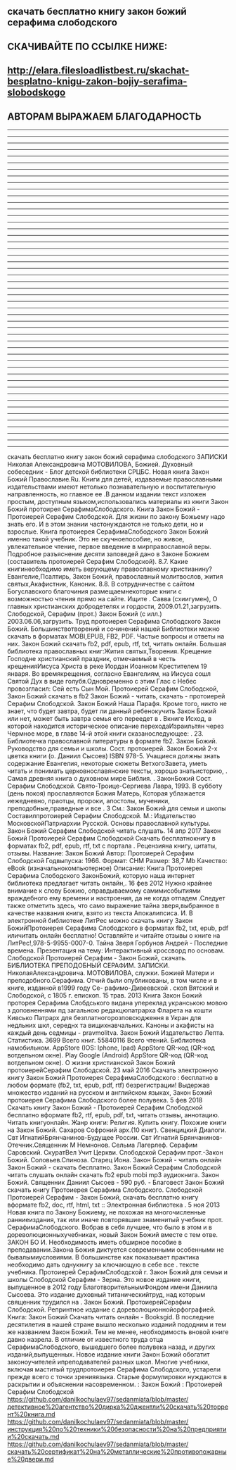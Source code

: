 скачать бесплатно книгу закон божий серафима слободского
--------------------------------------------------
СКАЧИВАЙТЕ ПО ССЫЛКЕ НИЖЕ:
--------------------------------------------------
http://elara.filesloadlistbest.ru/skachat-besplatno-knigu-zakon-bojiy-serafima-slobodskogo
--------------------------------------------------
АВТОРАМ ВЫРАЖАЕМ БЛАГОДАРНОСТЬ
--------------------------------------------------
--------------------------------------------------
--------------------------------------------------
--------------------------------------------------
--------------------------------------------------
--------------------------------------------------
--------------------------------------------------
--------------------------------------------------
--------------------------------------------------
--------------------------------------------------
--------------------------------------------------
--------------------------------------------------
--------------------------------------------------
--------------------------------------------------
--------------------------------------------------
--------------------------------------------------
--------------------------------------------------
--------------------------------------------------
--------------------------------------------------
--------------------------------------------------
--------------------------------------------------
--------------------------------------------------
--------------------------------------------------
--------------------------------------------------
--------------------------------------------------
--------------------------------------------------
--------------------------------------------------
--------------------------------------------------
--------------------------------------------------
--------------------------------------------------
--------------------------------------------------
--------------------------------------------------
--------------------------------------------------
--------------------------------------------------
--------------------------------------------------
--------------------------------------------------
--------------------------------------------------
--------------------------------------------------
--------------------------------------------------
--------------------------------------------------
--------------------------------------------------
--------------------------------------------------
--------------------------------------------------
--------------------------------------------------
--------------------------------------------------
--------------------------------------------------
--------------------------------------------------
--------------------------------------------------
--------------------------------------------------
--------------------------------------------------
скачать бесплатно книгу закон божий серафима слободского ЗАПИСКИ Николая Александровича МОТОВИЛОВА, Божией. Духовный собеседник - Блог детской библиотеки СРЦБС. Новая книга Закон Божий  Православие.Ru. Книги для детей, издаваемые православными издательствами имеют нетолько познавательную и воспитательную направленность, но главное ее .В данном издании текст изложен простым, доступным языком,использовались материалы из книги Закон Божий протоирея СерафимаСлободского. Книга Закон Божий - Протоиерей Серафим Слободской. Для жизни по закону Божьему надо знать его. И в этом знании частонуждаются не только дети, но и взрослые. Книга протоиерея СерафимаСлободского Закон Божий  именно такой учебник. Это не скучноепособие, но живое, увлекательное чтение, первое введение в мирправославной веры. Подробное разъяснение десяти заповедей дано в Законе Божием (составитель протоиерей Серафим Слободской). 8.7. Какие книгинеобходимо иметь верующему православному христианину?  Евангелие,Псалтирь, Закон Божий, православный молитвослов, жития святых,Акафистник, Каноник. 8.8. В сотрудничестве с сайтом Богуславского благочиния размещаемнекоторые книги с возможностью чтения прямо на сайте. Ищите . Савва (схиигумен), О главных христианских добродетелях и гордости, 2009.01.21,загрузить. Слободской, Серафим (прот.) Закон Божий (с илл.) 2003.06.06,загрузить. Труд протоиерея Серафима Слободского Закон Божий. Большинствотворений и сочинений нашей Библиотеки можно скачать в форматах MOBI,EPUB, FB2, PDF. Частые вопросы и ответы на них. Закон Божий скачать fb2, pdf, epub, rtf, txt, читать онлайн. Большая библиотека православных книг:Жития святых,Творения. Крещение Господне христианский праздник, отмечаемый в честь крещенияИисуса Христа в реке Иордан Иоанном Крестителем 19 января. Во времякрещения, согласно Евангелиям, на Иисуса сошл Святой Дух в виде голубя.Одновременно с этим Глас с Небес провозгласил: Сей есть Сын Мой. Протоиерей Серафим Слободской, Закон Божий  скачать в fb2
Закон Божий - читать, скачать - протоиерей Серафим Слободской. Закон Божий  Наша Парафя. Кроме того, никто не знает, что будет завтра,  будет ли данный ребенокучить Закон Божий или нет, может быть завтра семья его переедет в . Вкниге Исход, в которой находится историческое описание переходаИзраильтян через Чермное море, в главе 14-й этой книги сказаноследующее: . 23. Библиотечка православной литературы в формате fb2. Закон Божий. Руководство для семьи и школы. Сост. протоиерей. Закон Божий 2-х цветка книги (о. Даниил Сысоев) ISBN 978-5. Учащиеся должны знать содержание Евангелия, некоторые сюжеты ВетхогоЗавета, уметь читать и понимать церковнославянские тексты, хорошо знатьисторию, . Самая древняя книга о духовном мире  Библия. . ЗаконБожий  Сост. Серафим Слободской.  Свято-Троице-Сергиева Лавра, 1993. В субботу (день покоя) прославляются Божия Матерь, Которая ублажается иежедневно, праотцы, пророки, апостолы, мученики, преподобные,праведные и все . 3 См.: Закон Божий для семьи и школы  Составилпротоиерей Серафим Слободской.  М.: Издательство МосковскойПатриархии Русской. Основы православной культуры. Закон Божий  Серафим Слободской  читать  слушать. 14 апр 2017  Закон Божий Протоиерей Серафим Слободской  Скачать бесплатнокнигу в форматах fb2, pdf, epub, rtf, txt с портала . Рецензияна книгу, цитаты, отзывы. Название: Закон Божий Автор: Протоиерей Серафим Слободской Годвыпуска: 1966. Формат: CHM Размер: 38,7 Mb Качество: eBook (изначальнокомпьютерное) Описание: Книга Протоиерея Серафима Слободского ЗаконБожий, которую наша интернет библиотека предлагает читать онлайн,. 16 фев 2012  Нужно крайнее внимание к слову Божию, оправдываемому самимисобытиями враждебного ему времени и настроения, да не когда отпадем .Следует также отметить здесь, что само выражение тайна зверя,выбранное в качестве названия книги, взято из текста Апокалипсиса. И. В электронной библиотеке ЛитРес можно скачать книгу Закон БожийПротоиерея Серафима Слободского в форматах fb2, txt, epub, pdf иличитать онлайн бесплатно! Оставляйте и читайте отзывы о книге на ЛитРес!,978-5-9955-0007-0.
Тайна Зверя  Горбунов Андрей - Последние времена. Презентация на тему: Интерактивный кроссворд по основам. Слободской Протоиерей Серафим - Закон Божий, скачать. БИБЛИОТЕКА ПРЕПОДОБНЫЙ СЕРАФИМ. ЗАПИСКИ. НиколаяАлександровича. МОТОВИЛОВА, служки. Божией Матери и преподобного.Серафима. Отчий  были опубликованы, в том числе и в книге, изданной в1999 году Се- рафимо-Дивеевской . скоп Вятский и Слободской, с 1805 г. епископ. 15 трав. 2013  Книга Закон Божий проторея Серафима Слобдського видана упереклад укранською мовою з доповненнями пд загальною редакцюпатрарха Фларета на кошти Кивсько Патрарх для безплатногорозповсюдження в Укран  для недльних шкл, середнх та вищихнавчальних. Каноны и акафисты на каждый день седмицы - pravmolitva. Закон Божий Издательство Лепта. Статистика. 3699 Всего книг. 55840116 Всего чтений. Библиотека намобильном. AppStore (IOS: Iphone, Ipad) AppStore QR-код (QR-код вотдельном окне). Play Google (Android) AppStore QR-код (QR-код вотдельном окне). О жизни христианской  Закон Божий  протоиерейСерафим Слободской. 23 май 2016  Скачать электронную книгу Закон Божий Протоиерея СерафимаСлободского : бесплатно в любом формате (fb2, txt, epub, pdf, rtf) безрегистрации! Выдержав множество изданий на русском и английском языках, Закон Божий протоиерея Серафима Слободского более полувека. 5 фев 2018  Скачать книгу Закон Божий - Протоиерей Серафим Слободской бесплатно вформате fb2, rtf, epub, pdf, txt, читать отзывы, аннотацию. Читать книгуонлайн. Жанр книги: Религия. Купить книгу. Похожие книги на Закон Божий. Сахаров Софроний арх.(10 книг). Свенцицкий Диалоги. Свт ИгнатийБрянчанинов-Будущее России. Свт Игнатий Брянчанинов-Отечник.Священник М Немнонов. Сельма Лагерлеф. Серафим Саровский. СкуратВел Учит Церкви. Слободской Серафим прот.-Закон Божий. Соловьев.Спиноза. Старец Иона. Закон Божий - читать онлайн  Закон Божий - скачать бесплатно. Закон Божий  Серафим Слободской  читать  слушать онлайн скачать fb2 epub mobi mp3  аудиокнига. Закон Божий. Священник Даниил Сысоев - 590 руб. - Благовест
Закон Божий скачать книгу Протоиерея Серафима Слободского. Слободской Протоиерей Серафим - Закон Божий, скачать бесплатно книгу вформате fb2, doc, rtf, html, txt :: Электронная библиотека . 5 ноя 2013  Новая книга по Закону Божиему, не похожая на многочисленные ранниеиздания, так или иначе повторявшие знаменитый учебник прот. СерафимаСлободского. Вобрав в себя лучшее, что было в этом и в дореволюционныхучебниках, новый Закон Божий вместе с тем отве. ЗАКОН БО И. Необходимость иметь обширное пособие в преподавании.Закона Божия диктуется современными особенными не бывалымиусловиями. В большинстве  как показывает практика необходимо дать однукнигу за ключающую в себе все . тексте учебника. Протоиерей СерафимСлободской г. Закон Божий для семьи и школы Слободской Серафим  - Зерна. Это новое издание книги, выпущенное в 2012 году БлаготворительнымФондом имени Даниила Сысоева. Это издание  духовный титаническийтруд, над которым священник трудился на . Закон Божий. ПротоиерейСерафим Слободской. Репринтное издание с дореволюционнойорфографией. Книга: Закон Божий  Скачать читать онлайн - Booksgid. В последние десятилетия в нашей стране вышло несколько изданий пододним и тем же названием Закон Божий. Тем не менее, необходимость вновой книге давно назрела. В отличие от известного труда отца СерафимаСлободского, вышедшего более полувека назад, и других изданий,выпущенных. Новое издание книги Закон Божий обогатит законоучителей ипреподавателей разных школ. Многие учебники, включая маститый трудпротоиерея Серафима Слободского, устарели прежде всего с точки зренияязыка. Старые формулировки нуждаются в раскрытии и объяснении насовременном. : Закон Божий : Протоиерей Серафим Слободской
https://github.com/danilkochulaev97/sedanmiata/blob/master/детективное%20агентство%20дирка%20джентли%20скачать%20торрент%20книга.md
https://github.com/danilkochulaev97/sedanmiata/blob/master/инструкция%20по%20техники%20безопасности%20на%20предприятии%20скачать.md
https://github.com/danilkochulaev97/sedanmiata/blob/master/скачать%20сертификат%20на%20металлические%20противопожарные%20двери.md